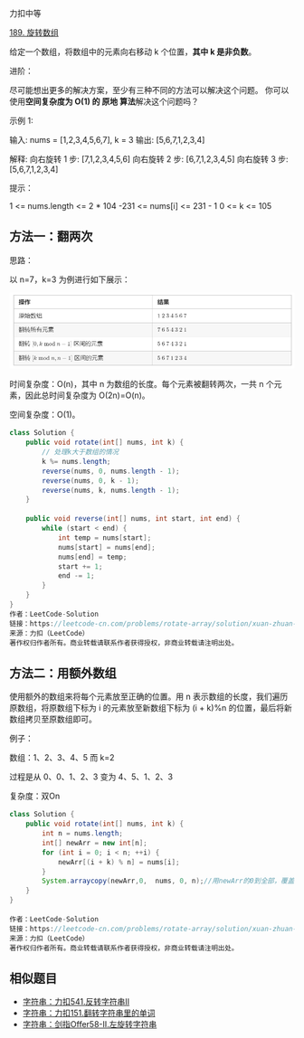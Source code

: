 力扣中等

[189. 旋转数组](https://leetcode-cn.com/problems/rotate-array/)



给定一个数组，将数组中的元素向右移动 k 个位置，**其中 k 是非负数**。

 

进阶：

尽可能想出更多的解决方案，至少有三种不同的方法可以解决这个问题。
你可以使用**空间复杂度为 O(1) 的 原地 算法**解决这个问题吗？




示例 1:

输入: nums = [1,2,3,4,5,6,7], k = 3
输出: [5,6,7,1,2,3,4]



解释:
向右旋转 1 步: [7,1,2,3,4,5,6]
向右旋转 2 步: [6,7,1,2,3,4,5]
向右旋转 3 步: [5,6,7,1,2,3,4]




提示：

1 <= nums.length <= 2 * 104
-231 <= nums[i] <= 231 - 1
0 <= k <= 105



## 方法一：翻两次

思路：

 以 n=7，k=3 为例进行如下展示： 

![1611832442344](../../../../assets/1611832442344.png)



时间复杂度：O(n)，其中 n 为数组的长度。每个元素被翻转两次，一共 n 个元素，因此总时间复杂度为 O(2n)=O(n)。

空间复杂度：O(1)。

````java
class Solution {
    public void rotate(int[] nums, int k) {
        // 处理k大于数组的情况
        k %= nums.length;
        reverse(nums, 0, nums.length - 1);
        reverse(nums, 0, k - 1);
        reverse(nums, k, nums.length - 1);
    }

    public void reverse(int[] nums, int start, int end) {
        while (start < end) {
            int temp = nums[start];
            nums[start] = nums[end];
            nums[end] = temp;
            start += 1;
            end -= 1;
        }
    }
}
作者：LeetCode-Solution
链接：https://leetcode-cn.com/problems/rotate-array/solution/xuan-zhuan-shu-zu-by-leetcode-solution-nipk/
来源：力扣（LeetCode）
著作权归作者所有。商业转载请联系作者获得授权，非商业转载请注明出处。
````



## 方法二：用额外数组

使用额外的数组来将每个元素放至正确的位置。用 n 表示数组的长度，我们遍历原数组，将原数组下标为 i 的元素放至新数组下标为 (i + k)%n 的位置，最后将新数组拷贝至原数组即可。



例子：

数组：1、2、3、4、5 而 k=2

过程是从  0、0、1、2、3 变为 4、5、1、2、3



复杂度：双On

````java
class Solution {
    public void rotate(int[] nums, int k) {
        int n = nums.length;
        int[] newArr = new int[n];
        for (int i = 0; i < n; ++i) {
            newArr[(i + k) % n] = nums[i];
        }
        System.arraycopy(newArr,0,  nums, 0, n);//用newArr的0到全部，覆盖nums的全部
    }
}

作者：LeetCode-Solution
链接：https://leetcode-cn.com/problems/rotate-array/solution/xuan-zhuan-shu-zu-by-leetcode-solution-nipk/
来源：力扣（LeetCode）
著作权归作者所有。商业转载请联系作者获得授权，非商业转载请注明出处。
````



## 相似题目

- [字符串：力扣541.反转字符串II](https://mp.weixin.qq.com/s/XGSk1GyPWhfqj2g7Cb1Vgw)
- [字符串：力扣151.翻转字符串里的单词](https://mp.weixin.qq.com/s/X3qpi2v5RSp08mO-W5Vicw)
- [字符串：剑指Offer58-II.左旋转字符串](https://mp.weixin.qq.com/s/PmcdiWSmmccHAONzU0ScgQ)
